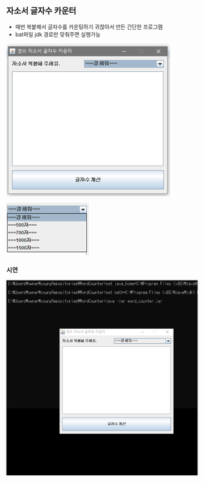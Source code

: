 ## 자소서 글자수 카운터

* 매번 복붙해서 글자수를 카운팅하기 귀찮아서 만든 간단한 프로그램
* bat파일 jdk 경로만 맞춰주면 실행가능

![01](https://github.com/younggeun0/younggeun0.github.io/blob/master/_posts/img/toyProjects/wordCounter/01.png?raw=true)

![02](https://github.com/younggeun0/younggeun0.github.io/blob/master/_posts/img/toyProjects/wordCounter/02.png?raw=true)

### 시연

![03](https://github.com/younggeun0/WordCounter/blob/master/word_counter.gif?raw=true)



